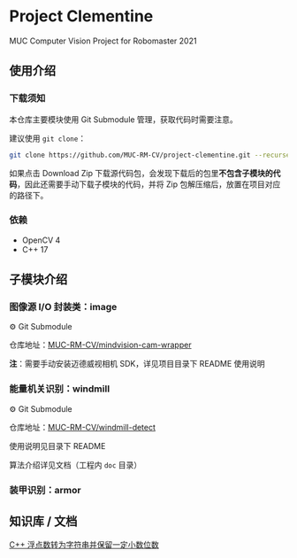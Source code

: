 # Project Clementine

MUC Computer Vision Project for Robomaster 2021

## 使用介绍



### 下载须知

本仓库主要模块使用 Git Submodule 管理，获取代码时需要注意。

建议使用 `git clone`：

```bash
git clone https://github.com/MUC-RM-CV/project-clementine.git --recurse-submodules
```



如果点击 Download Zip 下载源代码包，会发现下载后的包里**不包含子模块的代码**，因此还需要手动下载子模块的代码，并将 Zip 包解压缩后，放置在项目对应的路径下。

### 依赖

- OpenCV 4
- C++ 17

## 子模块介绍

### 图像源 I/O 封装类：image

⚙️ Git Submodule

仓库地址：[MUC-RM-CV/mindvision-cam-wrapper](https://github.com/MUC-RM-CV/mindvision-cam-wrapper)

**注**：需要手动安装迈德威视相机 SDK，详见项目目录下 README 使用说明

### 能量机关识别：windmill

⚙️ Git Submodule

仓库地址：[MUC-RM-CV/windmill-detect](https://github.com/MUC-RM-CV/windmill-detect)

使用说明见目录下 README

算法介绍详见文档（工程内 `doc` 目录）

### 装甲识别：armor



## 知识库 / 文档

[C++ 浮点数转为字符串并保留一定小数位数](doc/float-to-chars-fixed.md)


